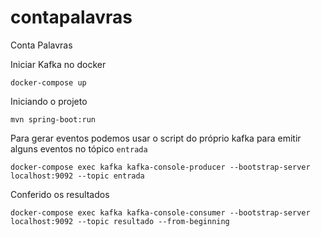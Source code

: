 # contapalavras
 Conta Palavras

Iniciar Kafka no docker
 
```
docker-compose up
```

Iniciando o projeto

```
mvn spring-boot:run
```

Para gerar eventos podemos usar o script do próprio kafka para emitir alguns eventos no tópico `entrada`
 
```
docker-compose exec kafka kafka-console-producer --bootstrap-server localhost:9092 --topic entrada
```

Conferido os resultados
 
```
docker-compose exec kafka kafka-console-consumer --bootstrap-server localhost:9092 --topic resultado --from-beginning
```